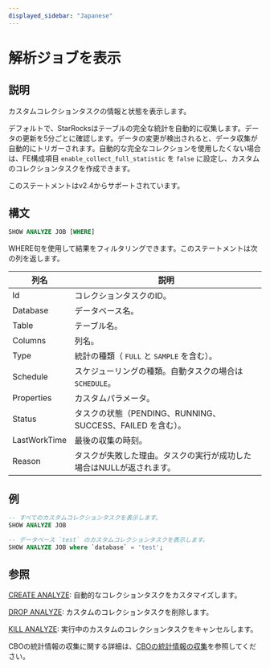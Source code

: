 ```yaml
---
displayed_sidebar: "Japanese"
---
```


# 解析ジョブを表示

## 説明

カスタムコレクションタスクの情報と状態を表示します。

デフォルトで、StarRocksはテーブルの完全な統計を自動的に収集します。データの更新を5分ごとに確認します。データの変更が検出されると、データ収集が自動的にトリガーされます。自動的な完全なコレクションを使用したくない場合は、FE構成項目 `enable_collect_full_statistic` を `false` に設定し、カスタムのコレクションタスクを作成できます。

このステートメントはv2.4からサポートされています。

## 構文

```SQL
SHOW ANALYZE JOB [WHERE]
```

WHERE句を使用して結果をフィルタリングできます。このステートメントは次の列を返します。

| **列名**       | **説明**                                    |
| -------------- | -------------------------------------------- |
| Id             | コレクションタスクのID。                    |
| Database       | データベース名。                             |
| Table          | テーブル名。                                 |
| Columns        | 列名。                                       |
| Type           | 統計の種類（ `FULL` と `SAMPLE` を含む）。    |
| Schedule       | スケジューリングの種類。自動タスクの場合は `SCHEDULE`。 |
| Properties     | カスタムパラメータ。                         |
| Status         | タスクの状態（PENDING、RUNNING、SUCCESS、FAILED を含む）。 |
| LastWorkTime   | 最後の収集の時刻。                         |
| Reason         | タスクが失敗した理由。タスクの実行が成功した場合はNULLが返されます。 |

## 例

```SQL
-- すべてのカスタムコレクションタスクを表示します。
SHOW ANALYZE JOB

-- データベース `test` のカスタムコレクションタスクを表示します。
SHOW ANALYZE JOB where `database` = 'test';
```

## 参照

[CREATE ANALYZE](../data-definition/CREATE_ANALYZE.md): 自動的なコレクションタスクをカスタマイズします。

[DROP ANALYZE](../data-definition/DROP_ANALYZE.md): カスタムのコレクションタスクを削除します。

[KILL ANALYZE](../data-definition/KILL_ANALYZE.md): 実行中のカスタムのコレクションタスクをキャンセルします。

CBOの統計情報の収集に関する詳細は、[CBOの統計情報の収集](../../../using_starrocks/Cost_based_optimizer.md)を参照してください。